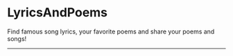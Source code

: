 # LyricsAndPoems
Find famous song lyrics, your favorite poems and share your poems and songs!

------------------------------------------------------------------------------

